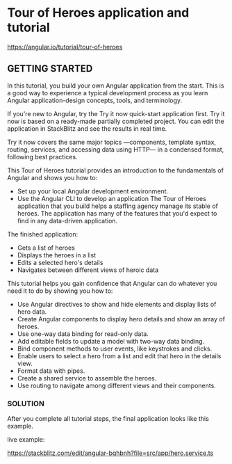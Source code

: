 # Tour of Heroes application and tutorial
https://angular.io/tutorial/tour-of-heroes
## GETTING STARTED
In this tutorial, you build your own Angular application from the start. This is a good way to experience a typical development process as you learn Angular application-design concepts, tools, and terminology.

If you're new to Angular, try the Try it now quick-start application first. Try it now is based on a ready-made partially completed project. You can edit the application in StackBlitz and see the results in real time.

Try it now covers the same major topics —components, template syntax, routing, services, and accessing data using HTTP— in a condensed format, following best practices.

This Tour of Heroes tutorial provides an introduction to the fundamentals of Angular and shows you how to:

- Set up your local Angular development environment.
- Use the Angular CLI to develop an application
The Tour of Heroes application that you build helps a staffing agency manage its stable of heroes. The application has many of the features that you'd expect to find in any data-driven application.

The finished application:

- Gets a list of heroes
- Displays the heroes in a list
- Edits a selected hero's details
- Navigates between different views of heroic data

This tutorial helps you gain confidence that Angular can do whatever you need it to do by showing you how to:

- Use Angular directives to show and hide elements and display lists of hero data.
- Create Angular components to display hero details and show an array of heroes.
- Use one-way data binding for read-only data.
- Add editable fields to update a model with two-way data binding.
- Bind component methods to user events, like keystrokes and clicks.
- Enable users to select a hero from a list and edit that hero in the details view.
- Format data with pipes.
- Create a shared service to assemble the heroes.
- Use routing to navigate among different views and their components.

### SOLUTION
After you complete all tutorial steps, the final application looks like this example.

live example:

https://stackblitz.com/edit/angular-bqhbnh?file=src/app/hero.service.ts
